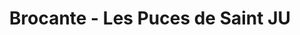 ---
title: "Brocante - Les Puces de Saint JU"
url: /saint-julien-en-born/brocante-les-puces-de-saint-ju/
shop: Antiquitäten
---